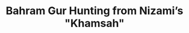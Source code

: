 ---
pid: '2'
title: Bahram Gur Hunting from Nizami’s "Khamsah"
description: This painting represents an episode drawn from Nizami Ganjavi’s Haft
  Paykar (Seven thrones), the fourth book of his Khamsah (Quintet). The great Sasanian
  king Bahram Gur (reigned 430‒38), famous for his hunting prowess and thus known
  by his nickname (Bahram Gur means “wild ass”), astonishes his companions with his
  quasi-divine skill and power in hunting onagers. After his expedition and as a gesture
  of generosity, he orders 1,200 onagers (half to be branded and half to be earmarked
  with gold rings) to be distributed among his people. The scene shows the ruler and
  his entourage on horseback against a pink and green landscape as they shoot wild
  animals with arrows. Behind a hillock appear four other men either looking at the
  scene below or observing the birds flying in the gold-painted sky. Above and below
  the painting are illuminated panels of the story’s text, which continues on the
  fragment’s verso. The illuminated panels with diagonal text and triangular corners,
  or “thumb pieces,” in the upper-right corner create a visual marker for the painting.
  The painting is typical of 16th-century Persian compositions, but it was repaired
  and repainted at a later date. A large rectangular panel was added, and missing
  areas of the painting were filled. Some of the characters’ faces also bear overpainting.
  The collections of the Library of Congress contain several other paintings illustrating
  this and other episodes from Nizami’s Khamsah.
artist: Niẓāmī Ganjavī
_date: 1500 - 1599
language: Persian
location: Iran
current_location: Library of Congress
object_type: manuscript
source: https://www.wdl.org/en/item/3137/#q=shahnamah&qla=en
manifest: https://www.wdl.org/en/item/6954/manifest
permalink: "/loc/2/"
layout: iiif-image-page
---